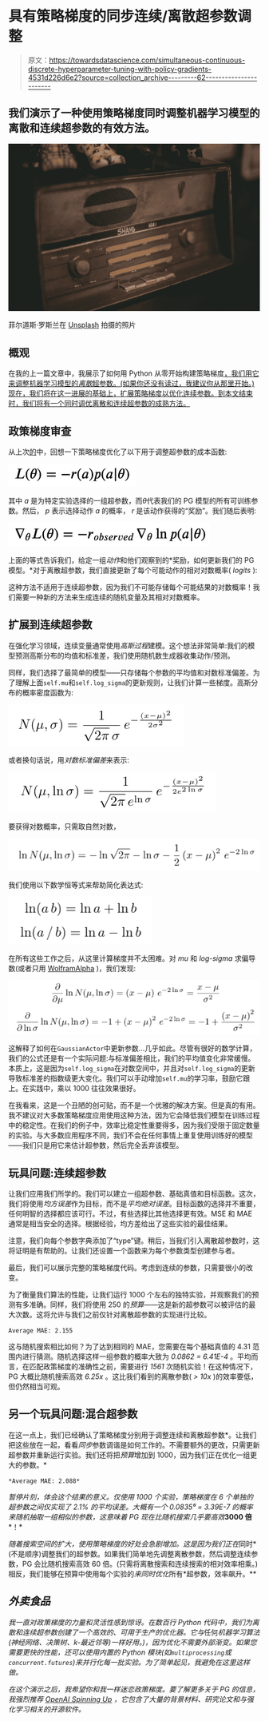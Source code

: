 # 具有策略梯度的同步连续/离散超参数调整

> 原文：<https://towardsdatascience.com/simultaneous-continuous-discrete-hyperparameter-tuning-with-policy-gradients-4531d226d6e2?source=collection_archive---------62----------------------->

## 我们演示了一种使用策略梯度同时调整机器学习模型的离散和连续超参数的有效方法。

![](img/c4f5e6878c248aaf2408d44f6ab46361.png)

菲尔道斯·罗斯兰在 [Unsplash](https://unsplash.com?utm_source=medium&utm_medium=referral) 拍摄的照片

## 概观

在我的上一篇文章中，我展示了如何用 Python 从零开始构建策略梯度[，我们用它来调整机器学习模型的*离散*超参数。(如果你还没有读过，我建议你从那里开始。)现在，我们将在这一进展的基础上，扩展策略梯度以优化连续参数。到本文结束时，我们将有一个同时调优离散和连续超参数的成熟方法。](/hyperparameter-tuning-with-policy-gradients-from-scratch-a3f9f0bd7369)

## 政策梯度审查

从上次[的](/hyperparameter-tuning-with-policy-gradients-from-scratch-a3f9f0bd7369)中，回想一下策略梯度优化了以下用于调整超参数的成本函数:

![](img/2f5fea22ad9f1e3f469bc31ca9c5d472.png)

其中 *a* 是为特定实验选择的一组超参数，而*θ*代表我们的 PG 模型的所有可训练参数。然后， *p* 表示选择动作 *a* 的概率， *r* 是该动作获得的“奖励”。我们随后表明:

![](img/e2584a409a8a2742ee0bd188804ad587.png)

上面的等式告诉我们，给定一组*动作*和他们观察到的*奖励，如何更新我们的 PG 模型。*对于离散超参数，我们直接更新了每个可能动作的相对对数概率( *logits* ):

这种方法不适用于连续超参数，因为我们不可能存储每个可能结果的对数概率！我们需要一种新的方法来生成连续的随机变量及其相对对数概率。

## 扩展到连续超参数

在强化学习领域，连续变量通常使用*高斯过程*建模。这个想法非常简单:我们的模型预测高斯分布的均值和标准差，我们使用随机数生成器收集动作/预测。

同样，我们选择了最简单的模型——只存储每个参数的平均值和对数标准偏差。为了理解上面`self.mu`和`self.log_sigma`的更新规则，让我们计算一些梯度。高斯分布的概率密度函数为:

![](img/b59a9462181499cab6f90ae559072399.png)

或者换句话说，用*对数标准偏差*来表示:

![](img/72201da53b604c32b447f54e22648134.png)

要获得对数概率，只需取自然对数，

![](img/67da6342d9b8ab33415a58a66b349540.png)

我们使用以下数学恒等式来帮助简化表达式:

![](img/dd1206e5d3d7a1de95220ac4cae24168.png)

在所有这些工作之后，从这里计算梯度并不太困难。对 *mu* 和 *log-sigma* 求偏导数(或者只用 [WolframAlpha](https://www.wolframalpha.com/) )，我们发现:

![](img/3e746e6d67b3cf54bbd1b040e0cdcba5.png)

这解释了如何在`GaussianActor`中更新参数…几乎如此。尽管有很好的数学计算，我们的公式还是有一个实际问题:与标准偏差相比，我们的平均值变化非常缓慢。本质上，这是因为`self.log_sigma`在对数空间中，并且对`self.log_sigma`的更新导致标准差的指数级更大变化。我们可以手动增加`self.mu`的学习率，鼓励它跟上。在实践中，乘以 1000 往往效果很好。

在我看来，这是一个丑陋的创可贴，而不是一个优雅的解决方案。但是真的有用。我不建议对大多数策略梯度应用使用这种方法，因为它会降低我们模型在训练过程中的稳定性。在我们的例子中，效率比稳定性重要得多，因为我们受限于固定数量的实验。与大多数应用程序不同，我们不会在任何事情上重复使用训练好的模型——我们只是用它来估计超参数，然后完全丢弃该模型。

## 玩具问题:连续超参数

让我们应用我们所学的。我们可以建立一组超参数、基础真值和目标函数。这次，我们将使用*均方误差*作为目标，而不是*平均绝对误差*。目标函数的选择并不重要，任何明智的选择都应该可行。不过，有些选择比其他选择更有效。MSE 和 MAE 通常是相当安全的选择。根据经验，均方差给出了这些实验的最佳结果。

注意，我们向每个参数字典添加了“type”键。稍后，当我们引入离散超参数时，这将证明是有帮助的。让我们还设置一个函数来为每个参数类型创建参与者。

最后，我们可以展示完整的策略梯度代码。考虑到连续的参数，只需要很小的改变。

为了衡量我们算法的性能，让我们运行 1000 个左右的独特实验，并观察我们的预测有多准确。同样，我们将使用 250 的*预算*——这是新的超参数可以被评估的最大次数。这将允许与我们之前仅针对离散超参数的实现进行比较。

```
Average MAE: 2.155
```

这与随机搜索相比如何？为了达到相同的 MAE，您需要在每个基础真值的 4.31 范围内进行猜测。随机选择这样一组参数的概率大致为 *0.0862 = 6.41E-4* 。平均而言，在匹配政策梯度的准确性之前，需要进行 *1561* 次随机实验！在这种情况下，PG 大概比随机搜索高效 *6.25x* 。这比我们看到的离散参数( *> 10x* )的效率要低，但仍然相当可观。

## 另一个玩具问题:混合超参数

在这一点上，我们已经确认了策略梯度分别用于调整连续和离散超参数*。让我们把这些放在一起，看看*同步*参数调谐是如何工作的。不需要额外的更改，只需更新超参数并重新运行实验。我们还将把*预算*增加到 1000，因为我们正在优化一组更大的参数。*

```
*Average MAE: 2.088*
```

*暂停片刻，体会这个结果的意义。仅使用 *1000 个*实验，策略梯度在 *6 个*单独的超参数之间仅实现了 *2.1%* 的平均误差。大概有一个 *0.0835⁶ = 3.39E-7* 的概率来随机抽取一组相似的参数，这意味着 PG 现在比随机搜索几乎要高效***3000 倍***！*

*随着搜索空间的扩大，使用策略梯度的好处会急剧增加。这是因为我们正在*同时*(不是顺序)调整我们的超参数。如果我们简单地先调整离散参数，然后调整连续参数，PG 会比随机搜索高效 60 倍。(只需将离散搜索和连续搜索的相对效率相乘。)相反，我们能够在预算中使用每个实验的*来同时优化*所有*超参数，效率飙升。**

## *外卖食品*

*我一直对政策梯度的力量和灵活性感到惊讶。在数百行 Python 代码中，我们为离散和连续超参数创建了一个高效的、可用于生产的优化器。它与*任何*机器学习算法(神经网络、决策树、k-最近邻等)一样好用。)，因为优化不需要外部渐变。如果您需要更快的性能，还可以使用内置的 Python 模块(如`multiprocessing`或`concurrent.futures`)来并行化每一批实验。为了简单起见，我避免在这里这样做。*

*在这个演示之后，我希望你和我一样迷恋政策梯度。要了解更多关于 PG 的信息，我强烈推荐 [OpenAI Spinning Up](https://spinningup.openai.com/en/latest/index.html) ，它包含了大量的背景材料、研究论文和与强化学习相关的开源软件。*